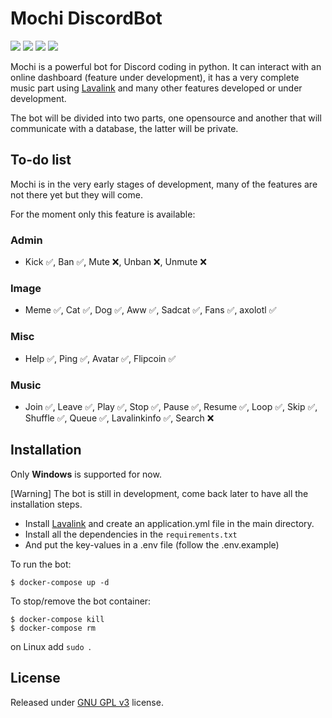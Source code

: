 # Mochi DiscordBot

![](https://img.shields.io/badge/python-3.9-blue.svg) ![](https://img.shields.io/badge/discord-py-blue.svg) ![](https://img.shields.io/github/license/holy-tanuki/Mochi-DiscordBot) ![](https://img.shields.io/github/stars/holy-tanuki/Mochi-DiscordBot)

Mochi is a powerful bot for Discord coding in python. It can interact with an online dashboard (feature under development), it has a very complete music part using [Lavalink](https://github.com/Frederikam/Lavalink) and many other features developed or under development.

The bot will be divided into two parts, one opensource and another that will communicate with a database, the latter will be private.

## To-do list

Mochi is in the very early stages of development, many of the features are not there yet but they will come.

For the moment only this feature is available:

### Admin
- Kick ✅, Ban ✅, Mute ❌, Unban ❌, Unmute ❌
### Image
- Meme ✅, Cat ✅, Dog ✅, Aww ✅, Sadcat ✅, Fans ✅, axolotl ✅
### Misc
- Help ✅, Ping ✅, Avatar ✅, Flipcoin ✅
### Music
- Join ✅, Leave ✅, Play ✅, Stop ✅, Pause ✅, Resume ✅, Loop ✅, Skip ✅, Shuffle ✅, Queue ✅, Lavalinkinfo ✅, Search ❌
## Installation

Only **Windows** is supported for now.

[Warning] The bot is still in development, come back later to have all the installation steps.

 - Install [Lavalink](https://github.com/Frederikam/Lavalink) and create an application.yml file in the main directory.
 - Install all the dependencies in the `requirements.txt`
 - And put the key-values in a .env file (follow the .env.example)

To run the bot:

```
$ docker-compose up -d
```

To stop/remove the bot container:

```
$ docker-compose kill
$ docker-compose rm
```

on Linux add `sudo `.

## License

Released under [GNU GPL v3](https://www.gnu.org/licenses/gpl-3.0.en.html) license.
